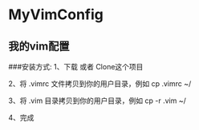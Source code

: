 # MyVimConfig
我的vim配置
---
###安装方式:
1、下载 或者 Clone这个项目

2、将 .vimrc 文件拷贝到你的用户目录，例如 cp .vimrc ~/

3、将 .vim 目录拷贝到你的用户目录，例如 cp -r .vim ~/

4、完成 
